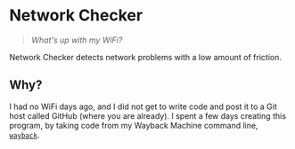 # Network Checker
> *What's up with my WiFi?*

Network Checker detects network problems with a low amount of friction.
## Why?
I had no WiFi days ago, and I did not get to write code and post it to a Git host called GitHub
(where you are already). I spent a few days creating this program, by taking code from my Wayback Machine
command line, [`wayback`](https://github.com/Tyler887/wayback).
